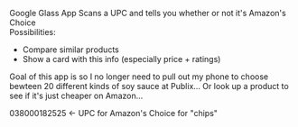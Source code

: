 Google Glass App
Scans a UPC and tells you whether or not it's Amazon's Choice  
Possibilities:  
* Compare similar products
* Show a card with this info (especially price + ratings)  

Goal of this app is so I no longer need to pull out my phone to choose bewteen 20 different kinds of soy sauce at Publix... Or look up a product to see if it's just cheaper on Amazon...

038000182525 <- UPC for Amazon's Choice for "chips"

